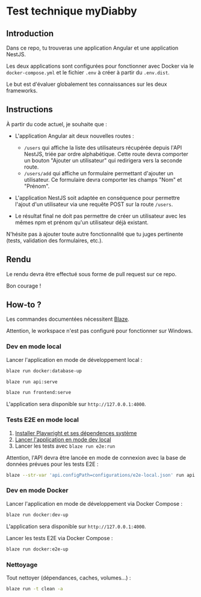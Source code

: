 # Test technique myDiabby

## Introduction

Dans ce repo, tu trouveras une application Angular et une application NestJS.

Les deux applications sont configurées pour fonctionner avec Docker via le `docker-compose.yml` et le fichier `.env` à créer à partir du `.env.dist`.

Le but est d'évaluer globalement tes connaissances sur les deux frameworks.

## Instructions

À partir du code actuel, je souhaite que :

- L'application Angular ait deux nouvelles routes :
  - `/users` qui affiche la liste des utilisateurs récupérée depuis l'API NestJS, triée par ordre alphabétique. Cette route devra comporter un bouton "Ajouter un utilisateur" qui redirigera vers la seconde route.
  - `/users/add` qui affiche un formulaire permettant d'ajouter un utilisateur. Ce formulaire devra comporter les champs "Nom" et "Prénom".

- L'application NestJS soit adaptée en conséquence pour permettre l'ajout d'un utilisateur via une requête POST sur la route `/users`.

- Le résultat final ne doit pas permettre de créer un utilisateur avec les mêmes npm et prénom qu'un utilisateur déjà existant.

N'hésite pas à ajouter toute autre fonctionnalité que tu juges pertinente (tests, validation des formulaires, etc.).

## Rendu

Le rendu devra être effectué sous forme de pull request sur ce repo.

Bon courage !

## How-to ?

Les commandes documentées nécessitent [Blaze](https://blaze-monorepo.dev/docs/guides/get-started).

Attention, le workspace n'est pas configuré pour fonctionner sur Windows.

### Dev en mode local

Lancer l'application en mode de développement local : 

```sh
blaze run docker:database-up
```

```sh
blaze run api:serve
```

```sh
blaze run frontend:serve
```

L'application sera disponible sur `http://127.0.0.1:4000`.

### Tests E2E en mode local

1) [Installer Playwright et ses dépendences système](https://playwright.dev/docs/intro)
2) [Lancer l'application en mode dev local](#mode-dev-local)
3) Lancer les tests avec `blaze run e2e:run`

Attention, l'API devra être lancée en mode de connexion avec la base de données prévues pour les tests E2E :

```sh
blaze --str-var 'api.configPath=configurations/e2e-local.json' run api:serve
```

### Dev en mode Docker

Lancer l'application en mode de développement via Docker Compose :

```sh
blaze run docker:dev-up
```

L'application sera disponible sur `http://127.0.0.1:4000`.

Lancer les tests E2E via Docker Compose :

```sh
blaze run docker:e2e-up
```

### Nettoyage

Tout nettoyer (dépendances, caches, volumes...) :

```sh
blaze run -t clean -a
```

